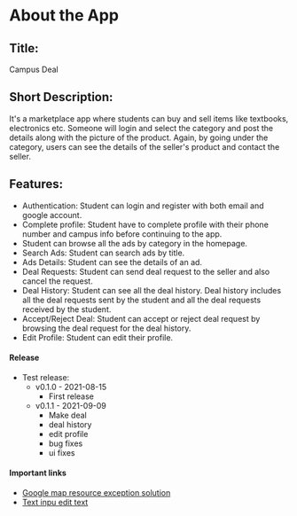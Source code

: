 # About the App

## Title:
Campus Deal
## Short Description: 
It's a marketplace app where students can buy and sell items like textbooks, electronics etc.
Someone will login and select the category and post the details along with the picture of the product.
Again, by going under the category, users can see the details of the seller's product and contact the seller.

## Features:
- Authentication: Student can login and register with both email and google account.
- Complete profile: Student have to complete profile with their phone number and campus info before continuing to the app.
- Student can browse all the ads by category in the homepage.
- Search Ads: Student can search ads by title.
- Ads Details: Student can see the details of an ad.
- Deal Requests: Student can send deal request to the seller and also cancel the request.
- Deal History: Student can see all the deal history. Deal history includes all the deal requests sent by the student and all the deal requests received by the student.
- Accept/Reject Deal: Student can accept or reject deal request by browsing the deal request for the deal history.
- Edit Profile: Student can edit their profile.



#### Release
- Test release:
    - v0.1.0 - 2021-08-15
        - First release
    - v0.1.1 - 2021-09-09
        - Make deal 
        - deal history
        - edit profile
        - bug fixes
        - ui fixes

#### Important links
- [Google map resource exception solution](https://stackoverflow.com/questions/56629445/getting-a-android-content-res-resourcesnotfoundexception-resource-id-0x7f0200)
- [Text inpu edit text](https://www.section.io/engineering-education/how-is-textinputlayout-different-from-edittext)
